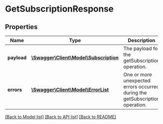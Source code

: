 # GetSubscriptionResponse

## Properties
Name | Type | Description | Notes
------------ | ------------- | ------------- | -------------
**payload** | [**\Swagger\Client\Model\Subscription**](Subscription.md) | The payload for the getSubscription operation. | [optional] 
**errors** | [**\Swagger\Client\Model\ErrorList**](ErrorList.md) | One or more unexpected errors occurred during the getSubscription operation. | [optional] 

[[Back to Model list]](../README.md#documentation-for-models) [[Back to API list]](../README.md#documentation-for-api-endpoints) [[Back to README]](../README.md)


